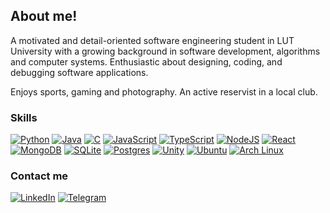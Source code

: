 ## About me!

A motivated and detail-oriented software engineering student in LUT University with a growing background in software
development, algorithms and computer systems. Enthusiastic about designing, coding, and debugging
software applications.

Enjoys sports, gaming and photography. An active reservist in a local club.

### Skills
[![Python](https://img.shields.io/badge/Python-3776AB?logo=python&logoColor=fff)](#)
[![Java](https://img.shields.io/badge/Java-%23ED8B00.svg?logo=openjdk&logoColor=white)](#)
[![C](https://img.shields.io/badge/C-00599C?logo=c&logoColor=white)](#)
[![JavaScript](https://img.shields.io/badge/JavaScript-F7DF1E?logo=javascript&logoColor=000)](#)
[![TypeScript](https://img.shields.io/badge/TypeScript-3178C6?logo=typescript&logoColor=fff)](#)
[![NodeJS](https://img.shields.io/badge/Node.js-6DA55F?logo=node.js&logoColor=white)](#)
[![React](https://img.shields.io/badge/React-%2320232a.svg?logo=react&logoColor=%2361DAFB)](#)
[![MongoDB](https://img.shields.io/badge/MongoDB-%234ea94b.svg?logo=mongodb&logoColor=white)](#)
[![SQLite](https://img.shields.io/badge/SQLite-%2307405e.svg?logo=sqlite&logoColor=white)](#)
[![Postgres](https://img.shields.io/badge/Postgres-%23316192.svg?logo=postgresql&logoColor=white)](#)
[![Unity](https://img.shields.io/badge/Unity-%23000000.svg?logo=unity&logoColor=white)](#)
[![Ubuntu](https://img.shields.io/badge/Ubuntu-E95420?logo=ubuntu&logoColor=white)](#)
[![Arch Linux](https://img.shields.io/badge/Arch%20Linux-1793D1?logo=arch-linux&logoColor=fff)](#)

### Contact me
[![LinkedIn](https://custom-icon-badges.demolab.com/badge/LinkedIn-0A66C2?logo=linkedin-white&logoColor=fff)](https://www.linkedin.com/in/roopemyller/)
[![Telegram](https://img.shields.io/badge/Telegram-2CA5E0?logo=telegram&logoColor=white)](https://t.me/roopemyller)
